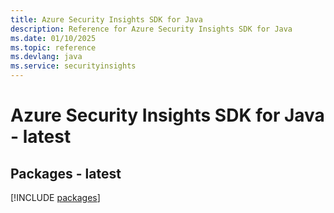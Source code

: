 ```yaml
---
title: Azure Security Insights SDK for Java
description: Reference for Azure Security Insights SDK for Java
ms.date: 01/10/2025
ms.topic: reference
ms.devlang: java
ms.service: securityinsights
---
```

# Azure Security Insights SDK for Java - latest
## Packages - latest
[!INCLUDE [packages](security-insights-index.md)]